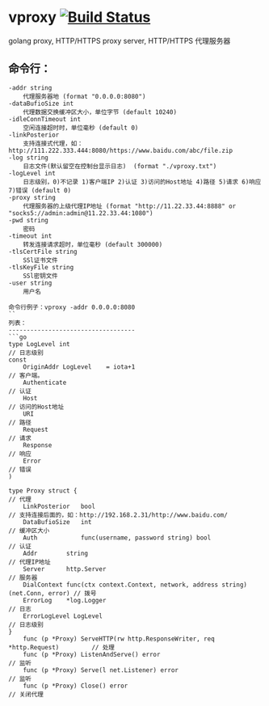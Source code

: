 # vproxy [![Build Status](https://travis-ci.org/456vv/vproxy.svg?branch=master)](https://travis-ci.org/456vv/vproxy)
golang proxy, HTTP/HTTPS proxy server, HTTP/HTTPS 代理服务器

命令行：
-----------------------------------
```
-addr string
    代理服务器地 (format "0.0.0.0:8080")
-dataBufioSize int
    代理数据交换缓冲区大小，单位字节 (default 10240)
-idleConnTimeout int
    空闲连接超时时，单位毫秒 (default 0)
-linkPosterior
    支持连接式代理，如：http://111.222.333.444:8080/https://www.baidu.com/abc/file.zip
-log string
    日志文件(默认留空在控制台显示日志)  (format "./vproxy.txt")
-logLevel int
    日志级别，0)不记录 1)客户端IP 2)认证 3)访问的Host地址 4)路径 5)请求 6)响应 7)错误 (default 0)
-proxy string
    代理服务器的上级代理IP地址 (format "http://11.22.33.44:8888" or "socks5://admin:admin@11.22.33.44:1080")
-pwd string
    密码
-timeout int
    转发连接请求超时，单位毫秒 (default 300000)
-tlsCertFile string
    SSl证书文件
-tlsKeyFile string
    SSl密钥文件
-user string
    用户名

命令行例子：vproxy -addr 0.0.0.0:8080
``
列表：
-----------------------------------
```go
type LogLevel int                                                                // 日志级别
const
    OriginAddr LogLevel    = iota+1                                              // 客户端。
    Authenticate                                                                 // 认证
    Host                                                                         // 访问的Host地址
    URI                                                                          // 路径
    Request                                                                      // 请求
    Response                                                                     // 响应
    Error                                                                        // 错误
)

type Proxy struct {                                                      // 代理
    LinkPosterior   bool                                                             // 支持连接后面的，如：http://192.168.2.31/http://www.baidu.com/
    DataBufioSize   int                                                              // 缓冲区大小
    Auth            func(username, password string) bool                             // 认证
    Addr        string                                                               // 代理IP地址
    Server      http.Server                                                          // 服务器
    DialContext func(ctx context.Context, network, address string) (net.Conn, error) // 拨号
    ErrorLog    *log.Logger                                                          // 日志
    ErrorLogLevel LogLevel                                                           // 日志级别
}
    func (p *Proxy) ServeHTTP(rw http.ResponseWriter, req *http.Request)         // 处理
    func (p *Proxy) ListenAndServe() error                                       // 监听
    func (p *Proxy) Serve(l net.Listener) error                                  // 监听
    func (p *Proxy) Close() error                                                // 关闭代理

```